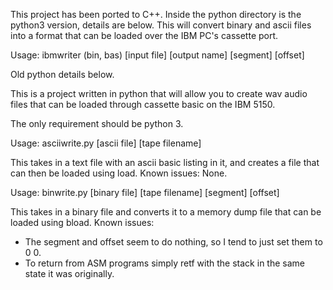 This project has been ported to C++. Inside the python directory is the python3 version, details are below.
This will convert binary and ascii files into a format that can be loaded over the IBM PC's cassette port.

Usage:
ibmwriter (bin, bas) [input file] [output name] [segment] [offset]

Old python details below.

This is a project written in python that will allow you to create wav audio files that can be loaded through cassette basic on the IBM 5150.

The only requirement should be python 3.

Usage:
asciiwrite.py [ascii file] [tape filename]

This takes in a text file with an ascii basic listing in it, and creates a file that can then be loaded using load.
Known issues:
None.

Usage:
binwrite.py [binary file] [tape filename] [segment] [offset]

This takes in a binary file and converts it to a memory dump file that can be loaded using bload.
Known issues:
* The segment and offset seem to do nothing, so I tend to just set them to 0 0.
* To return from ASM programs simply retf with the stack in the same state it was originally.
